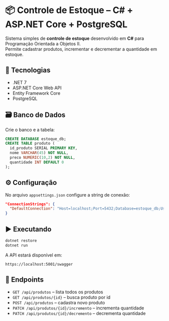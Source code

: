 # 📦 Controle de Estoque – C# + ASP.NET Core + PostgreSQL

Sistema simples de **controle de estoque** desenvolvido em **C#** para Programação Orientada a Objetos II.  
Permite cadastrar produtos, incrementar e decrementar a quantidade em estoque.

## 🚀 Tecnologias
- .NET 7
- ASP.NET Core Web API
- Entity Framework Core
- PostgreSQL

## 🗃️ Banco de Dados
Crie o banco e a tabela:
```sql
CREATE DATABASE estoque_db;
CREATE TABLE produto (
  id_produto SERIAL PRIMARY KEY,
  nome VARCHAR(45) NOT NULL,
  preco NUMERIC(10,2) NOT NULL,
  quantidade INT DEFAULT 0
);
```

## ⚙️ Configuração
No arquivo `appsettings.json` configure a string de conexão:
```json
"ConnectionStrings": {
  "DefaultConnection": "Host=localhost;Port=5432;Database=estoque_db;Username=postgres;Password=SUA_SENHA"
}
```

## ▶️ Executando
```bash
dotnet restore
dotnet run
```
A API estará disponível em:
```
https://localhost:5001/swagger
```

## 🔗 Endpoints
- `GET /api/produtos` – lista todos os produtos
- `GET /api/produtos/{id}` – busca produto por id
- `POST /api/produtos` – cadastra novo produto
- `PATCH /api/produtos/{id}/incremento` – incrementa quantidade
- `PATCH /api/produtos/{id}/decremento` – decrementa quantidade
